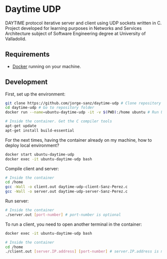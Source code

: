 # Daytime UDP
DAYTIME protocol iterative server and client using UDP sockets written in C. Project developed for learning purposes in Networks and Services Architecture subject of Software Engineering degree at University of Valladolid.

## Requirements
- [Docker](https://www.docker.com/) running on your machine.

## Development
First, set up the environment:
```bash
git clone https://github.com/jorge-sanz/daytime-udp # Clone repository
cd daytime-udp # Go to repository folder
docker run --name=ubuntu-daytime-udp -it -v $(PWD):/home ubuntu # Run Ubuntu container sharing repository folder

# Inside the container. Get the C compiler tools
apt-get update
apt-get install build-essential
```

For the next times, having the container already on my machine, how to deploy local environment?
```bash
docker start ubuntu-daytime-udp
docker exec -it ubuntu-daytime-udp bash
```

Compile client and server:
```bash
# Inside the container
cd /home
gcc -Wall -o client.out daytime-udp-client-Sanz-Perez.c
gcc -Wall -o server.out daytime-udp-server-Sanz-Perez.c
```

Run server:
```bash
# Inside the container
./server.out [port-number] # port-number is optional
```

To run a client, you need to open another terminal in the container:
```bash
docker exec -it ubuntu-daytime-udp bash

# Inside the container
cd /home
./client.out [server.IP.address] [port-number] # server.IP.address is mandatory, port-number is optional
```

